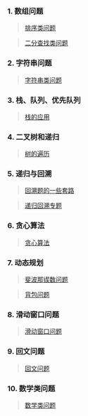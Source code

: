
### 1. 数组问题
>[排序类问题](https://blog.csdn.net/reed1991/article/details/53364594)

>[二分查找类问题](https://blog.csdn.net/reed1991/article/details/53341385)

### 2. 字符串问题
>[字符串类问题](https://blog.csdn.net/reed1991/article/details/100180898)

### 3. 栈、队列、优先队列
>[栈的应用](https://blog.csdn.net/reed1991/article/details/99059673)

### 4. 二叉树和递归
>[树的遍历](https://blog.csdn.net/reed1991/article/details/53363543)

### 5. 递归与回溯
>[回溯题的一些套路](https://leetcode-cn.com/circle/article/GV6eQ2/)

>[递归回溯专题](https://blog.csdn.net/reed1991/article/details/58637729)

### 6. 贪心算法
>[贪心算法](https://blog.csdn.net/reed1991/article/details/96470577)

### 7. 动态规划

>[斐波那锲数问题](https://blog.csdn.net/reed1991/article/details/53967107)

>[背包问题](https://blog.csdn.net/reed1991/article/details/55057988)

### 8. 滑动窗口问题
>[滑动窗口问题](https://blog.csdn.net/reed1991/article/details/98799744)

### 9. 回文问题
>[回文问题](https://blog.csdn.net/reed1991/article/details/98885870)


### 10. 数学类问题
>[数学类问题](https://blog.csdn.net/reed1991/article/details/53792326)
